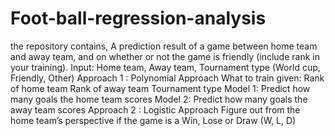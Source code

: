 # Foot-ball-regression-analysis
the repository contains, A prediction result of a game between home team and away team, and on whether or not the game is friendly (include rank in your training).  Input: Home team, Away team, Tournament type (World cup, Friendly, Other)  Approach 1 : Polynomial Approach  What to train given:  Rank of home team  Rank of away team  Tournament type  Model 1: Predict how many goals the home team scores  Model 2: Predict how many goals the away team scores  Approach 2 : Logistic Approach  Figure out from the home team’s perspective if the game is a Win, Lose or Draw (W, L, D)
